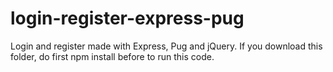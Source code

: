 # login-register-express-pug

Login and register made with Express, Pug and jQuery. If you download this folder, do first npm install before to run this code.
